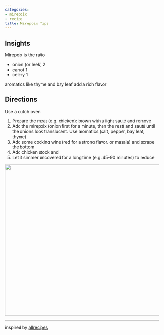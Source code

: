 ```yaml
---
categories:
- mirepoix
- recipe
title: Mirepoix Tips
---
```




## Insights
Mirepoix is the ratio 
- onion (or leek) 2
- carrot 1
- celery 1

aromatics like thyme and bay leaf add a rich flavor

## Directions

Use a dutch oven

1. Prepare the meat (e.g. chicken): brown with a light sauté and remove
2. Add the mirepoix (onion first for a minute, then the rest) and sauté until the onions look translucent.  Use aromatics (salt, pepper, bay leaf, thyme)
3. Add some cooking wine (red for a strong flavor, or masala) and scrape the bottom
4. Add chicken stock and 
5. Let it simmer uncovered for a long time (e.g. 45-90 minutes) to reduce

<img src="https://sat02pap004files.storage.live.com/y4magad7fIiEQOET08Qy7PtICeNqYWZ8avAVhMcqQJz7GGKrPmeIGvplcfg51pFEzoa4MX49aDhfacp3NDNO-75orNR7C_e5iGcXY72f01NpaLtteTugoUSVaXEliqZJI-cF9uXcXBJZwhFE3T1nliLS_6gta95mzY7eHOlClAbomZxiCQTK5BgnPytNTSv2DbF?width=660&height=495&cropmode=none" width="660" height="495" />





***

inspired by [allrecipes](https://www.allrecipes.com/recipe/27781/braised-chicken-breasts-in-tasty-mirepoix-ragout/)